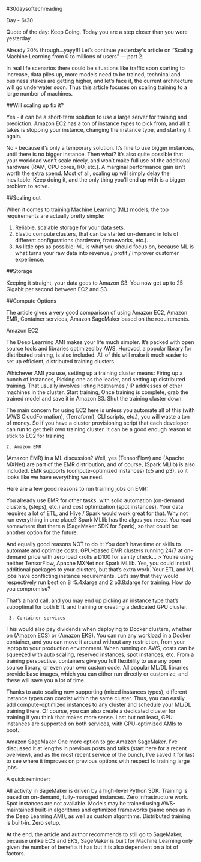 #30daysoftechreading

Day - 6/30

Quote of the day: Keep Going. Today you are a step closer than you were yesterday.

Already 20% through...yayy!!! Let’s continue yesterday's article on “Scaling Machine Learning from 0 to millions of users” — part 2. 

In real life scenarios there could be situations like traffic soon starting to increase, data piles up, more models need to be trained, technical and business stakes are getting higher, and let’s face it, the current architecture will go underwater soon. Thus this article focuses on scaling training to a large number of machines.

##Will scaling up fix it?

Yes - it can be a short-term solution to use a large server for training and prediction. Amazon EC2 has a ton of instance types to pick from, and all it takes is stopping your instance, changing the instance type, and starting it again.

No - because it’s only a temporary solution. It’s fine to use bigger instances, until there is no bigger instance. Then what? It’s also quite possible that your workload won’t scale nicely, and won’t make full use of the additional hardware (RAM, CPU cores, I/O, etc.). A marginal performance gain isn’t worth the extra spend. Most of all, scaling up will simply delay the inevitable. Keep doing it, and the only thing you’ll end up with is a bigger problem to solve.

##Scaling out

When it comes to training Machine Learning (ML) models, the top requirements are actually pretty simple:
1. Reliable, scalable storage for your data sets. 
2. Elastic compute clusters, that can be started on-demand in lots of different configurations (hardware, frameworks, etc.).
3. As little ops as possible: ML is what you should focus on, because ML is what turns your raw data into revenue / profit / improver customer experience.

##Storage

Keeping it straight, your data goes to Amazon S3. You now get up to 25 Gigabit per second between EC2 and S3.

##Compute Options


The article gives a very good comparison of using Amazon EC2, Amazon EMR, Container services, Amazon SageMaker based on the requirements.

Amazon EC2

The Deep Learning AMI makes your life much simpler. It’s packed with open source tools and libraries optimized by AWS. Horovod, a popular library for distributed training, is also included. All of this will make it much easier to set up efficient, distributed training clusters.

Whichever AMI you use, setting up a training cluster means:
Firing up a bunch of instances,
Picking one as the leader, and setting up distributed training. That usually involves listing hostnames / IP addresses of other machines in the cluster.
Start training,
Once training is complete, grab the trained model and save it in Amazon S3.
Shut the training cluster down.

The main concern for using EC2 here is unless you automate all of this (with (AWS CloudFormation), (Terraform), CLI scripts, etc.), you will waste a ton of money. So if you have a cluster provisioning script that each developer can run to get their own training cluster. It can be a good enough reason to stick to EC2 for training.

    2. Amazon EMR

(Amazon EMR) in a ML discussion? Well, yes (TensorFlow) and (Apache MXNet) are part of the EMR distribution, and of course, (Spark MLlib) is also included. EMR supports (compute-optimized instances) (c5 and p3), so it looks like we have everything we need.

Here are a few good reasons to run training jobs on EMR:

You already use EMR for other tasks, with solid automation (on-demand clusters, (steps), etc.) and cost optimization (spot instances).
Your data requires a lot of ETL, and Hive / Spark would work great for that. Why not run everything in one place?
Spark MLlib has the algos you need.
You read somewhere that there a (SageMaker SDK for Spark), so that could be another option for the future.

And equally good reasons NOT to do it:
You don’t have time or skills to automate and optimize costs. GPU-based EMR clusters running 24/7 at on-demand price with zero load <rolls a D100 for sanity check… >
You’re using neither TensorFlow, Apache MXNet nor Spark MLlib. Yes, you could install additional packages to your clusters, but that’s extra work.
Your ETL and ML jobs have conflicting instance requirements. Let’s say that they would respectively run best on 8 r5.4xlarge and 2 p3.8xlarge for training. How do you compromise? 

That’s a hard call, and you may end up picking an instance type that’s suboptimal for both ETL and training or creating a dedicated GPU cluster.

     3. Container services

This would also pay dividends when deploying to Docker clusters, whether on (Amazon ECS) or (Amazon EKS). You can run any workload in a Docker container, and you can move it around without any restriction, from your laptop to your production environment. When running on AWS, costs can be squeezed with auto scaling, reserved instances, spot instances, etc. From a training perspective, containers give you full flexibility to use any open source library, or even your own custom code. All popular ML/DL libraries provide base images, which you can either run directly or customize, and these will save you a lot of time.

Thanks to auto scaling now supporting (mixed instances types), different instance types can coexist within the same cluster. Thus, you can easily add compute-optimized instances to any cluster and schedule your ML/DL training there. Of course, you can also create a dedicated cluster for training if you think that makes more sense. Last but not least, GPU instances are supported on both services, with GPU-optimized AMIs to boot.

Amazon SageMaker
One more option to go: Amazon SageMaker. I’ve discussed it at lengths in previous posts and talks (start here for a recent overview), and as the most recent service of the bunch, I’ve saved it for last to see where it improves on previous options with respect to training large jobs.

A quick reminder:

All activity in SageMaker is driven by a high-level Python SDK.
Training is based on on-demand, fully-managed instances. Zero infrastructure work. Spot instances are not available.
Models may be trained using AWS-maintained built-in algorithms and optimized frameworks (same ones as in the Deep Learning AMI), as well as custom algorithms.
Distributed training is built-in. Zero setup.

At the end, the article and author recommends to still go to SageMaker, because unlike ECS and EKS, SageMaker is built for Machine Learning only given the number of benefits it has but it is also dependent on a lot of factors.




